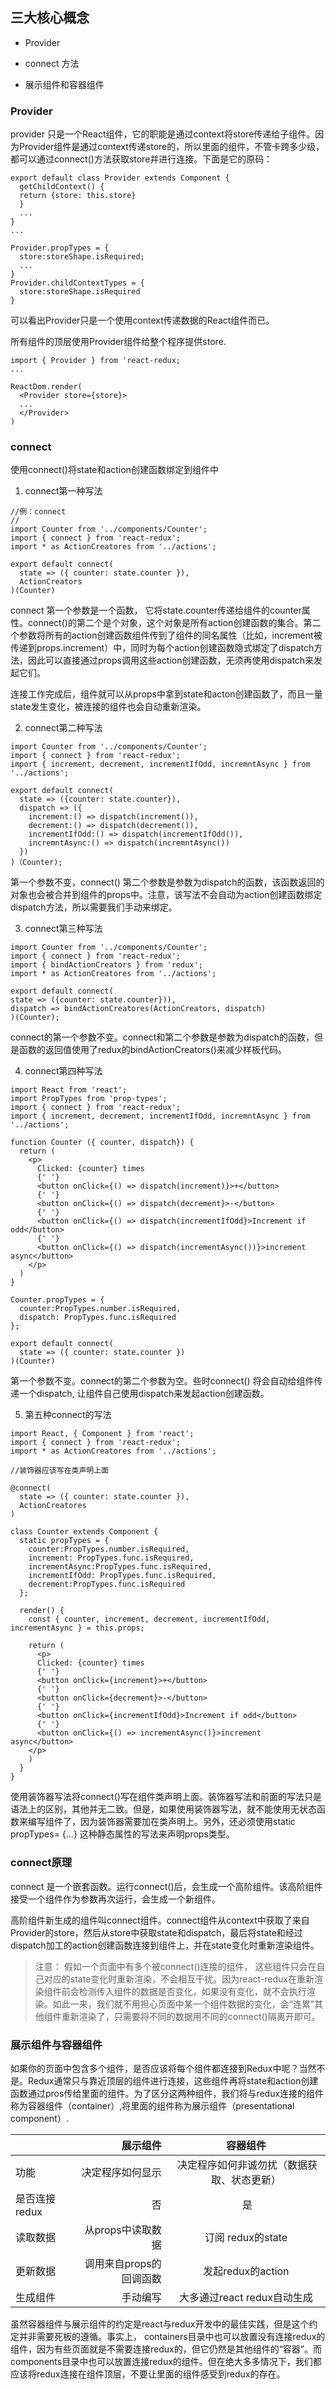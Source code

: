 ## 三大核心概念

- Provider

- connect 方法

- 展示组件和容器组件

### Provider

provider 只是一个React组件，它的职能是通过context将store传递给子组件。因为Provider组件是通过context传递store的，所以里面的组件，不管卡跨多少级，都可以通过connect()方法获取store并进行连接。下面是它的原码：

```
export default class Provider extends Component {
  getChildContext() {
  return {store: this.store}
  }
  ...
}
...

Provider.propTypes = {
  store:storeShape.isRequired;
  ...
}
Provider.childContextTypes = {
  store:storeShape.isRequired
}

```

可以看出Provider只是一个使用context传递数据的React组件而已。

所有组件的顶层使用Provider组件给整个程序提供store.

```
import { Provider } from 'react-redux;
...

ReactDom.render(
  <Provider store={store}>
  ...
  </Provider>
)
```

### connect

使用connect()将state和action创建函数绑定到组件中

1. connect第一种写法

```
//例：connect
//
import Counter from '../components/Counter';
import { connect } from 'react-redux';
import * as ActionCreatores from '../actions';

export default connect(
  state => ({ counter: state.counter }),
  ActionCreators
)(Counter)
```

connect 第一个参数是一个函数， 它将state.counter传递给组件的counter属性。connect()的第二个是个对象，这个对象是所有action创建函数的集合。第二个参数将所有的action创建函数组件传到了组件的同名属性（比如，increment被传递到props.increment）中，同时为每个action创建函数隐式绑定了dispatch方法，因此可以直接通过props调用这些action创建函数，无须再使用dispatch来发起它们。

连接工作完成后，组件就可以从props中拿到state和acton创建函数了，而且一量state发生变化，被连接的组件也会自动重新渲染。

2. connect第二种写法

```
import Counter from '../components/Counter';
import { connect } from 'react-redux';
import { increment, decrement, incrementIfOdd, incremntAsync } from '../actions';

export default connect(
  state => ({counter: state.counter}),
  dispatch => ({
    increment:() => dispatch(increment()),
    decrement:() => dispatch(decrement()),
    incrementIfOdd:() => dispatch(incrementIfOdd()),
    incremntAsync:() => dispatch(incremntAsync())
  })
)（Counter);
```

第一个参数不变，connect() 第二个参数是参数为dispatch的函数，该函数返回的对象也会被合并到组件的props中。注意，该写法不会自动为action创建函数绑定dispatch方法，所以需要我们手动来绑定。

3. connect第三种写法

```
import Counter from '../components/Counter';
import { connect } from 'react-redux';
import { bindActionCreators } from 'redux';
import * as ActionCreatores from '../actions';

export default connect(
state => ({counter: state.counter})),
dispatch => bindActionCreatores(ActionCreators, dispatch)
)(Counter);
```

connect的第一个参数不变。connect和第二个参数是参数为dispatch的函数，但是函数的返回值使用了redux的bindActionCreators()来减少样板代码。

4. connect第四种写法

```
import React from 'react';
import PropTypes from 'prop-types';
import { connect } from 'react-redux';
import { increment, decrement, incrementIfOdd, incremntAsync } from '../actions';

function Counter ({ counter, dispatch}) {
  return (
    <p>
      Clicked: {counter} times
      {' '}
      <button onClick={() => dispatch(increment)}>+</button>
      {' '}
      <button onClick={() => dispatch(decrement}>-</button>
      {' '}
      <button onClick={() => dispatch(incrementIfOdd}>Increment if odd</button>
      {' '}
      <button onClick={() => dispatch(incrementAsync())}>increment async</button>
    </p>
  )
}

Counter.propTypes = {
  counter:PropTypes.number.isRequired,
  dispatch: PropTypes.func.isRequired
};

export default connect(
  state => ({ counter: state.counter })
)(Counter)

```

第一个参数不变。connect的第二个参数为空。些时connect() 将会自动给组件传递一个dispatch, 让组件自己使用dispatch来发起action创建函数。

5. 第五种connect的写法

```
import React, { Component } from 'react';
import { connect } from 'react-redux';
import * as ActionCreatores from '../actions';

//装饰器应该写在类声明上面

@connect(
  state => ({ counter: state.counter }),
  ActionCreatores
)

class Counter extends Component {
  static propTypes = {
    counter:PropTypes.number.isRequired,
    increment: PropTypes.func.isRequired,
    incrementAsync:PropTypes.func.isRequired,
    incrementIfOdd: PropTypes.func.isRequired,
    decrement:PropTypes.func.isRequired
  };
  
  render() {
    const { counter, increment, decrement, incrementIfOdd, incrementAsync } = this.props;
    
    return (
      <p>
      Clicked: {counter} times
      {' '}
      <button onClick={increment}>+</button>
      {' '}
      <button onClick={decrement}>-</button>
      {' '}
      <button onClick={incrementIfOdd}>Increment if odd</button>
      {' '}
      <button onClick={() => incrementAsync()}>increment async</button>
    </p>
    )
  }
}
```

使用装饰器写法将connect()写在组件类声明上面。装饰器写法和前面的写法只是语法上的区别，其他并无二致。但是，如果使用装饰器写法，就不能使用无状态函数来编写组件了，因为装饰器需要加在类声明上。另外，还必须使用static propTypes= {...} 这种静态属性的写法来声明props类型。

### connect原理

connect 是一个嵌套函数。运行connect()后，会生成一个高阶组件。该高阶组件接受一个组件作为参数再次运行，会生成一个新组件。

高阶组件新生成的组件叫connect组件。connect组件从context中获取了来自Provider的store，然后从store中获取state和dispatch，最后将state和经过dispatch加工的action创建函数连接到组件上，并在state变化时重新渲染组件。

> 注意： 假如一个页面中有多个被connect()连接的组件， 这些组件只会在自己对应的state变化时重新渲染，不会相互干扰。因为react-redux在重新渲染组件前会检测传入组件的数据是否变化，如果没有变化，就不会执行渲染。如此一来，我们就不用担心页面中某一个组件数据的变化，会“连累”其他组件重新渲染了，只需要将不同的数据用不同的connect()隔离开即可。

### 展示组件与容器组件

如果你的页面中包含多个组件，是否应该将每个组件都连接到Redux中呢？当然不是。Redux通常只与靠近顶层的组件进行连接，这些组件再将state和action创建函数通过pros传给里面的组件。为了区分这两种组件，我们将与redux连接的组件称为容器组件（container）,将里面的组件称为展示组件（presentational component）.

|           |  展示组件 | 容器组件  |
| :-------- | --------:| :--: |
| 功能  | 决定程序如何显示 |  决定程序如何非诚勿扰（数据获取、状态更新） |
| 是否连接redux|  否 |  是  |
| 读取数据|从props中读取数据| 订阅 redux的state |
|更新数据|调用来自props的回调函数|发起redux的action|
|生成组件|手动编写|大多通过react redux自动生成|

虽然容器组件与展示组件的约定是react与redux开发中的最佳实践，但是这个约定并非需要死板的遵循。事实上， containers目录中也可以放置没有连接redux的组件，因为有些页面就是不需要连接redux的，但它仍然是其他组件的“容器”。而components目录中也可以放置连接redux的组件。但在绝大多多情况下，我们都应该将redux连接在组件顶层，不要让里面的组件感受到redux的存在。

